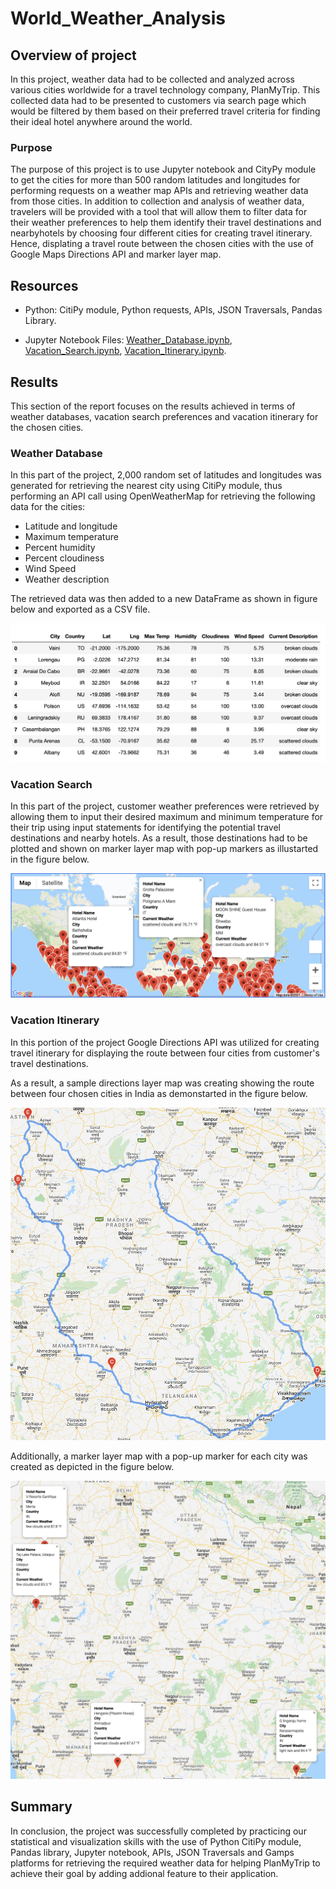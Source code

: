 # World_Weather_Analysis

## Overview of project

In this project, weather data had to be collected and analyzed across various cities worldwide for a travel technology company, PlanMyTrip. This collected data had to be presented to customers via search page which would be filtered by them based on their preferred travel criteria for finding their ideal hotel anywhere around the world.

### Purpose

The purpose of this project is to use Jupyter notebook and CityPy module to get the cities for more than 500 random latitudes and longitudes for performing requests on a weather map APIs and retrieving weather data from those cities. In addition to collection and analysis of weather data, travelers will be provided with a tool that will allow them to filter data for their weather preferences to help them identify their travel destinations and nearbyhotels by choosing four different cities for creating travel itinerary. Hence, displating a travel route between the chosen cities with the use of Google Maps Directions API and marker layer map.

## Resources

- Python: CitiPy module, Python requests, APIs, JSON Traversals, Pandas Library.

- Jupyter Notebook Files: [Weather_Database.ipynb](Weather_Database/Weather_Database.ipynb), [Vacation_Search.ipynb](Vacation_Search/Vacation_Search.ipynb), [Vacation_Itinerary.ipynb](Vacation_Itinerary/Vacation_Itinerary.ipynb).

## Results

This section of the report focuses on the results achieved in terms of weather databases, vacation search preferences and vacation itinerary for the chosen cities.

### Weather Database

In this part of the project, 2,000 random set of latitudes and longitudes was generated for retrieving the nearest city using CitiPy module, thus performing an API call using OpenWeatherMap for retrieving the following data for the cities:

- Latitude and longitude
- Maximum temperature
- Percent humidity
- Percent cloudiness
- Wind Speed
- Weather description

The retrieved data was then added to a new DataFrame as shown in figure below and exported as a CSV file.

![City Data DataFrame](Resources/City_data_DataFrame.png)


### Vacation Search

In this part of the project, customer weather preferences were retrieved by allowing them to input their desired maximum and minimum temperature for their trip using input statements for identifying the potential travel destinations and nearby hotels. As a result, those destinations had to be plotted and shown on marker layer map with pop-up markers as illustarted in the figure below.

![Customer travel destinations map](Vacation_Search/WeatherPy_vacation_map.png)

### Vacation Itinerary

In this portion of the project Google Directions API was utilized for creating travel itinerary for displaying the route between four cities from customer's travel destinations.

As a result, a sample directions layer map was creating showing the route between four chosen cities in India as demonstarted in the figure below.

![Vacation Itinerary](Vacation_Itinerary/WeatherPy_travel_map.png)

Additionally, a marker layer map with a pop-up marker for each city was created as depicted in the figure below.

![Travel map with pop up markers](Vacation_Itinerary/WeatherPy_travel_map_markers.png)


## Summary

In conclusion, the project was successfully completed by practicing our statistical and visualization skills with the use of Python CitiPy module, Pandas library, Jupyter notebook, APIs, JSON Traversals and Gamps platforms for retrieving the required weather data for helping PlanMyTrip to achieve their goal by adding addional feature to their application. 
